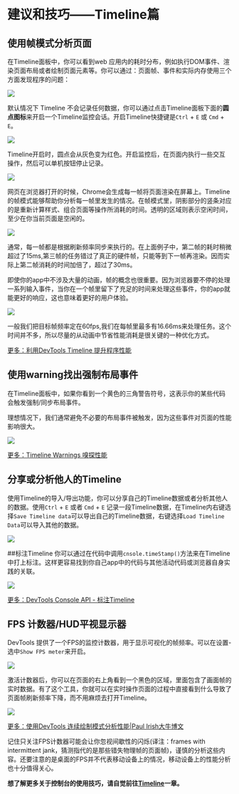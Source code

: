 # 建议和技巧——Timeline篇

## 使用帧模式分析页面
在Timeline面板中，你可以看到web 应用内的耗时分布，例如执行DOM事件、渲染页面布局或者绘制页面元素等。你可以通过：页面帧、事件和实际内存使用三个方面发现程序的问题：

![](https://developer.chrome.com/devtools/docs/tips-and-tricks/image_0.png)

默认情况下 Timeline 不会记录任何数据，你可以通过点击Timeline面板下面的**圆点图标**来开启一个Timeline监控会话。开启Timeline快捷键是`Ctrl` + `E` 或 `Cmd` + `E`。

![](https://developer.chrome.com/devtools/docs/tips-and-tricks/image_1.png)

Timeline开启时，圆点会从灰色变为红色。开启监控后，在页面内执行一些交互操作，然后可以单机按钮停止记录。

![](https://developer.chrome.com/devtools/docs/tips-and-tricks/image_2.png)

网页在浏览器打开的时候，Chrome会生成每一帧将页面渲染在屏幕上。Timeline的帧模式能够帮助你分析每一帧里发生的情况。在帧模式里，阴影部分的竖条对应的是重新计算样式、组合页面等操作所消耗的时间。透明的区域则表示空闲时间，至少在你当前页面是空闲的。

![](https://developer.chrome.com/devtools/docs/tips-and-tricks/image_3.png)

通常，每一帧都是根据刷新频率同步来执行的。在上面例子中，第二帧的耗时稍微超过了15ms,第三帧的任务错过了真正的硬件帧，只能等到下一帧再渲染。因而实际上第二帧消耗的时间加倍了，超过了30ms。

即使你的app中不涉及大量的动画，帧的概念也很重要。因为浏览器要不停的处理一系列输入事件，当你在一个帧里留下了充足的时间来处理这些事件，你的app就能更好的响应，这也意味着更好的用户体验。

![](https://developer.chrome.com/devtools/docs/tips-and-tricks/image_4.png)

一般我们把目标帧频率定在60fps,我们在每帧里最多有16.66ms来处理任务。这个时间并不多，所以尽量的从动画中节省性能消耗是很关键的一种优化方式。

[更多：利用DevTools Timeline 提升程序性能](https://developer.chrome.com/devtools/docs/timeline)



## 使用warning找出强制布局事件
在Timeline面板中，如果你看到一个黄色的三角警告符号，这表示你的某些代码会触发强制/同步布局事件。

理想情况下，我们通常避免不必要的布局事件被触发，因为这些事件对页面的性能影响很大。

![](https://developer.chrome.com/devtools/docs/tips-and-tricks/image_5.png)

[更多：Timeline Warnings 嗅探性能](https://plus.google.com/u/0/115133653231679625609/posts/A7rYqkMMmW8)



## 分享或分析他人的Timeline
使用Timeline的导入/导出功能，你可以分享自己的Timeline数据或者分析其他人的数据。使用`Ctrl` + `E` 或者 `Cmd` + `E` 记录一段Timeline数据，在Timeline内右键选择`Save Timeline data`可以导出自己的Timeline数据，右键选择`Load Timeline Data`可以导入其他的数据。

![](https://developer.chrome.com/devtools/docs/tips-and-tricks/image_6.png)

##标注Timeline
你可以通过在代码中调用`cnsole.timeStamp()`方法来在Timeline中打上标注。这样更容易找到你自己app中的代码与其他活动代码或浏览器自身实践的关联。

![](https://developer.chrome.com/devtools/docs/tips-and-tricks/image_7.png)

[更多：DevTools Console API - 标注Timeline](./using_console.md#标注-Timeline)

## FPS 计数器/HUD平视显示器
DevTools 提供了一个FPS的监控计数器，用于显示可视化的帧频率。可以在设置-选中`Show FPS meter`来开启。

![](https://developer.chrome.com/devtools/docs/tips-and-tricks/image_8.png)

激活计数器后，你可以在页面的右上角看到一个黑色的区域，里面包含了画面帧的实时数据。有了这个工具，你就可以在实时操作页面的过程中直接看到什么导致了页面帧刷新频率下降，而不用麻烦去打开Timeline。

![](https://developer.chrome.com/devtools/docs/tips-and-tricks/image_9.png)

[更多：使用DevTools 连续绘制模式分析性能|Paul Irish大牛博文](http://updates.html5rocks.com/2013/02/Profiling-Long-Paint-Times-with-DevTools-Continuous-Painting-Mode)

记住只关注FPS计数器可能会让你忽视间歇性的闪烁(译注：frames with intermittent jank，猜测指代的是那些错失物理帧的页面帧)，谨慎的分析这些内容。还要注意的是桌面的FPS并不代表移动设备上的情况，移动设备上的性能分析也十分值得关心。


**想了解更多关于控制台的使用技巧，请自觉前往[Timeline](https://developer.chrome.com/devtools/docs/timeline)一章。**

